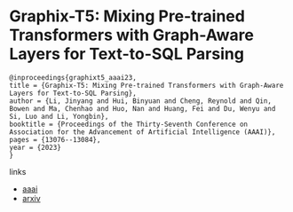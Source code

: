 # Graphix-T5: Mixing Pre-trained Transformers with Graph-Aware Layers for Text-to-SQL Parsing

```
@inproceedings{graphixt5_aaai23,
title = {Graphix-T5: Mixing Pre-trained Transformers with Graph-Aware Layers for Text-to-SQL Parsing},
author = {Li, Jinyang and Hui, Binyuan and Cheng, Reynold and Qin, Bowen and Ma, Chenhao and Huo, Nan and Huang, Fei and Du, Wenyu and Si, Luo and Li, Yongbin},
booktitle = {Proceedings of the Thirty-Seventh Conference on Association for the Advancement of Artificial Intelligence (AAAI)},
pages = {13076--13084},
year = {2023}
}
```

links
- [aaai](https://ojs.aaai.org/index.php/AAAI/article/view/26536)
- [arxiv](https://arxiv.org/abs/2301.07507)

